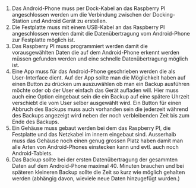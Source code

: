 <h1><title>Requirements</title></h1>


1. Das Android-Phone muss per Dock-Kabel an das Raspberry PI angeschlossen werden um die Verbindung zwischen der Docking-Station und        Android Gerät zu erstellen.
2. Die Festplatte muss mit einem USB-Kabel an das Raspberry PI angeschlossen werden damit die Datenübertragung vom Android-Phone zur        Festplatte möglich ist.
3. Das Raspberry PI muss programmiert werden damit die vorausgewählten Daten die auf dem Android-Phone erkennt werden müssen gefunden       werden und eine schnelle Datenübertragung möglich ist.
4. Eine App muss für das Android-Phone geschrieben werden die als User-Interface dient. Auf der App sollte man die Möglichkeit haben auf    einen Button zu drücken um auszuwählen ob man ein Backup ausführen möchte oder ob der User einfach das Gerät aufladen will. Hier muss    auch eine Option eingebaut sein die ein Backup auf eine spätere Uhrzeit verschiebt die vom User selber ausgewählt wird. Ein Button für    einen Abbruch des Backups muss auch vorhanden sein die jederzeit während des Backups angezeigt wird neben der noch verbleibenden Zeit    bis zum Ende des Backups.
5. Ein Gehäuse muss gebaut werden bei dem das Raspberry PI, die Festplatte und das Netzkabel im innern eingebaut sind. Ausserhalb muss      das Gehäuse noch einen genug grossen Platz haben damit man alle Arten von Android-Phones einstecken kann und evtl. auch noch             Android-Tablets.
6. Das Backup sollte bei der ersten Datenübertragung der gesammten Daten auf dem Android-Phone maximal 40. Minuten brauchen und bei         späteren kleineren Backup sollte die Zeit so kurz wie möglich gehalten werden (abhängig davon, wieviele neue Daten hinzugefügt          wurden.)
